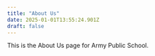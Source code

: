 ```yaml
---
title: "About Us"
date: 2025-01-01T13:55:24.901Z
draft: false
---
```


This is the About Us page for Army Public School.
